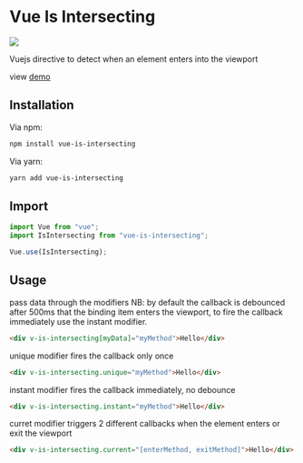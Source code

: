 # Vue Is Intersecting

<a href="https://vuejs.org/"><img src="https://img.shields.io/badge/vue-2.6-brightgreen"/></a>

Vuejs directive to detect when an element enters into the viewport

view <a href="https://verylazyloading.herokuapp.com/">demo</a>

## Installation

Via npm:

```bash
npm install vue-is-intersecting
```

Via yarn:

```bash
yarn add vue-is-intersecting
```

## Import

```js
import Vue from "vue";
import IsIntersecting from "vue-is-intersecting";

Vue.use(IsIntersecting);
```

## Usage

pass data through the modifiers
NB: by default the callback is debounced after 500ms that the binding item enters the viewport, to fire the callback immediately use the instant modifier.

```html
<div v-is-intersecting[myData]="myMethod">Hello</div>
```

unique modifier fires the callback only once

```html
<div v-is-intersecting.unique="myMethod">Hello</div>
```

instant modifier fires the callback immediately, no debounce

```html
<div v-is-intersecting.instant="myMethod">Hello</div>
```

curret modifier triggers 2 different callbacks when the element enters or exit the viewport

```html
<div v-is-intersecting.current="[enterMethod, exitMethod]">Hello</div>
```
